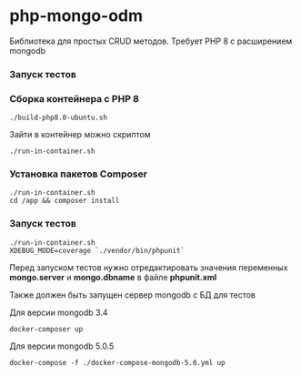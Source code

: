 # php-mongo-odm

Библиотека для простых CRUD методов. Требует PHP 8 с расширением mongodb

### Запуск тестов

### Сборка контейнера с PHP 8

```./build-php8.0-ubuntu.sh```

Зайти в контейнер можно скриптом
```shell
./run-in-container.sh
```

### Установка пакетов Composer
```
./run-in-container.sh 
cd /app && composer install
```

### Запуск тестов
```shell
./run-in-container.sh
XDEBUG_MODE=coverage `./vendor/bin/phpunit`
```

Перед запуском тестов нужно отредактировать значения переменных **mongo.server** и **mongo.dbname**
в файле **phpunit.xml**

Также должен быть запущен сервер mongodb с БД для тестов

Для версии mongodb 3.4
```shell
docker-composer up
```

Для версии mongodb 5.0.5
```shell
docker-compose -f ./docker-compose-mongodb-5.0.yml up
```

